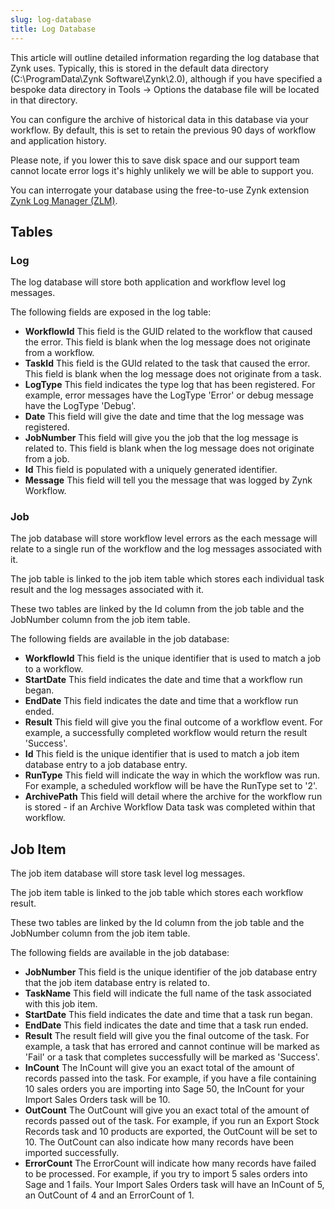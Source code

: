 ```yaml
---
slug: log-database
title: Log Database
---
```

This article will outline detailed information regarding the log database that Zynk uses. Typically, this is stored in the default data directory (C:\ProgramData\Zynk Software\Zynk\2.0), although if you have specified a bespoke data directory in Tools -> Options the database file will be located in that directory.

You can configure the archive of historical data in this database via your workflow. By default, this is set to retain the previous 90 days of workflow and application history.

Please note, if you lower this to save disk space and our support team cannot locate error logs it's highly unlikely we will be able to support you.

You can interrogate your database using the free-to-use Zynk extension [Zynk Log Manager (ZLM)](zynk-log-manager-zlm).

## Tables
### Log
The log database will store both application and workflow level log messages. 

The following fields are exposed in the log table:

* __WorkflowId__ This field is the GUID related to the workflow that caused the error. This field is blank when the log message does not originate from a workflow.
* __TaskId__ This field is the GUId related to the task that caused the error. This field is blank when the log message does not originate from a task.
* __LogType__ This field indicates the type log that has been registered. For example, error messages have the LogType 'Error' or debug message have the LogType 'Debug'.
* __Date__ This field will give the date and time that the log message was registered.
* __JobNumber__ This field will give you the job that the log message is related to. This field is blank when the log message does not originate from a job.
* __Id__ This field is populated with a uniquely generated identifier.
* __Message__ This field will tell you the message that was logged by Zynk Workflow.

### Job
The job database will store workflow level errors as the each message will relate to a single run of the workflow and the log messages associated with it.

The job table is linked to the job item table which stores each individual task result and the log messages associated with it. 

These two tables are linked by the Id column from the job table and the JobNumber column from the job item table.

The following fields are available in the job database:
* __WorkflowId__ This field is the unique identifier that is used to match a job to a workflow.
* __StartDate__ This field indicates the date and time that a workflow run began.
* __EndDate__ This field indicates the date and time that a workflow run ended.
* __Result__ This field will give you the final outcome of a workflow event. For example, a successfully completed workflow would return the result 'Success'.
* __Id__ This field is the unique identifier that is used to match a job item database entry to a job database entry.
* __RunType__ This field will indicate the way in which the workflow was run. For example, a scheduled workflow will be have the RunType set to '2'.
* __ArchivePath__ This field will detail where the archive for the workflow run is stored - if an Archive Workflow Data task was completed within that workflow.

## Job Item
The job item database will store task level log messages.

The job item table is linked to the job table which stores each workflow result.

These two tables are linked by the Id column from the job table and the JobNumber column from the job item table.

The following fields are available in the job database:
* __JobNumber__ This field is the unique identifier of the job database entry that the job item database entry is related to.
* __TaskName__ This field will indicate the full name of the task associated with this job item.
* __StartDate__ This field indicates the date and time that a task run began.
* __EndDate__ This field indicates the date and time that a task run ended.
* __Result__ The result field will give you the final outcome of the task. For example, a task that has errored and cannot continue will be marked as 'Fail' or a task that completes successfully will be marked as 'Success'.
* __InCount__ The InCount will give you an exact total of the amount of records passed into the task. For example, if you have a file containing 10 sales orders you are importing into Sage 50, the InCount for your Import Sales Orders task will be 10.
* __OutCount__ The OutCount will give you an exact total of the amount of records passed out of the task. For example, if you run an Export Stock Records task and 10 products are exported, the OutCount will be set to 10. The OutCount can also indicate how many records have been imported successfully.
* __ErrorCount__ The ErrorCount will indicate how many records have failed to be processed. For example, if you try to import 5 sales orders into Sage and 1 fails. Your Import Sales Orders task will have an InCount of 5, an OutCount of 4 and an ErrorCount of 1.